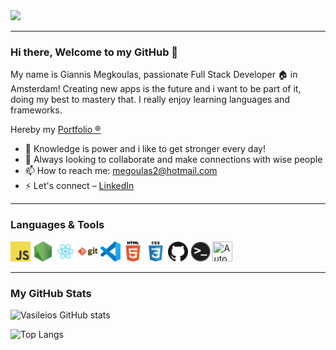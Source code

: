 <!-- ![ colorful Tech ](chain.gif) [](chain.gif) -->
<img src="https://media.giphy.com/media/doXBzUFJRxpaUbuaqz/giphy.gif" width='600'>
<div style="width:100%;height:0;padding-bottom:56%;position:relative;">


---

### Hi there, Welcome to my GitHub 👋

My name is Giannis Megkoulas, passionate Full Stack Developer 🏠 in Amsterdam! Creating new apps is the future and i want to be part of it, doing my best to mastery that. I really enjoy learning languages and frameworks.

Hereby my [Portfolio ®](https://giannismegoulsd.netlify.app/)

-  🌱 Knowledge is power and i like to get stronger every day!
-  👯 Always looking to collaborate and make connections with wise people
-  📫 How to reach me: megoulas2@hotmail.com
-  ⚡ Let's connect – [LinkedIn](https://www.linkedin.com/in/giannis-megoulas-aa76b266/)

---

### Languages & Tools

<p style='align:left'>
<img height='32' width='32' title='JavaScript'src='https://raw.githubusercontent.com/github/explore/80688e429a7d4ef2fca1e82350fe8e3517d3494d/topics/javascript/javascript.png'>
<img height='32' width='32' title='node.js' src='https://raw.githubusercontent.com/github/explore/80688e429a7d4ef2fca1e82350fe8e3517d3494d/topics/nodejs/nodejs.png'>
<img height='32' width='32' title='react.js' src='https://raw.githubusercontent.com/github/explore/80688e429a7d4ef2fca1e82350fe8e3517d3494d/topics/react/react.png'>
<img height='32' width='32' title='git' src='https://raw.githubusercontent.com/github/explore/80688e429a7d4ef2fca1e82350fe8e3517d3494d/topics/git/git.png'>
<img height='32' width='32' title= 'Visual Studio Code'src='https://raw.githubusercontent.com/github/explore/80688e429a7d4ef2fca1e82350fe8e3517d3494d/topics/visual-studio-code/visual-studio-code.png'>
<img height='32' width='32' title= 'HTML5' src='https://raw.githubusercontent.com/github/explore/80688e429a7d4ef2fca1e82350fe8e3517d3494d/topics/html/html.png'>
<img height='32' width='32' title= 'CSS3' src='https://raw.githubusercontent.com/github/explore/80688e429a7d4ef2fca1e82350fe8e3517d3494d/topics/css/css.png'>
<img height='32' width='32' title= 'GitHub' src='https://raw.githubusercontent.com/github/explore/78df643247d429f6cc873026c0622819ad797942/topics/github/github.png'>
<img height='32' width='32' title= 'terminal' src='https://raw.githubusercontent.com/github/explore/80688e429a7d4ef2fca1e82350fe8e3517d3494d/topics/terminal/terminal.png'>
<img height='32' width='32' title='AutoCad' src='https://logodix.com/logo/635166.png'>
</p>

---

### My GitHub Stats

![Vasileios GitHub stats](https://github-readme-stats.vercel.app/api?username=GiannisMeg&show_icons=true&theme=radical)

![Top Langs](https://github-readme-stats.vercel.app/api/top-langs/?username=GiannisMeg&layout=compact&show_icons=true&theme=radical)
